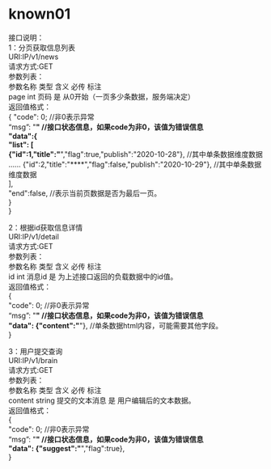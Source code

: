 # known01

接口说明：  
1：分页获取信息列表  
URI:IP/v1/news  
请求方式:GET  
参数列表：  
参数名称 类型  含义   必传     标注  
page    int  页码    是     从0开始（一页多少条数据，服务端决定）  
返回值格式：  
{
 "code": 0;   //非0表示异常  
 “msg”: "****" //接口状态信息，如果code为非0，该值为错误信息  
 "data":{  
    "list": [  
         {"id":1,"title":"****","flag":true,"publish":"2020-10-28"},  //其中单条数据维度数据  
        ......
         {"id":2,"title":"****","flag":false,"publish":"2020-10-29"},  //其中单条数据维度数据  
  ],  
   "end":false,      //表示当前页数据是否为最后一页。  
 }  
}  

2：根据id获取信息详情  
URI:IP/v1/detail  
请求方式:GET  
参数列表：  
参数名称  类型  含义  必传   标注  
id      int   消息id  是    为上述接口返回的负载数据中的id值。  
返回值格式：    
 {    
  "code": 0;   //非0表示异常  
  “msg”: "****" //接口状态信息，如果code为非0，该值为错误信息  
  "data": {"content":"****"},  //单条数据html内容，可能需要其他字段。  
 }  
 
 
3：用户提交查询  
 URI:IP/v1/brain  
 请求方式:GET  
 参数列表：  
 参数名称    类型     含义  必传   标注  
 content  string   提交的文本消息  是    用户编辑后的文本数据。  
 返回值格式：    
  {  
   "code": 0;   //非0表示异常  
   “msg”: "****" //接口状态信息，如果code为非0，该值为错误信息  
   "data": {"suggest":"****","flag":true},   
  }  
 
